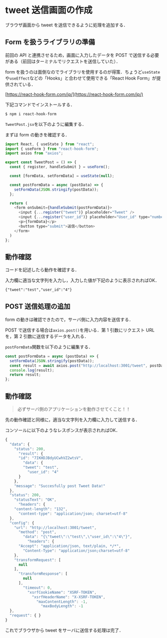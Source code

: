 # tweet 送信画面の作成

ブラウザ画面から tweet を送信できるように処理を追加する．

## Form を扱うライブラリの準備

前回の API と連携させるため，画面に入力したデータを POST で送信する必要がある（前回はターミナルでリクエストを送信していた）．

form を扱うのは面倒なのでライブラリを使用するのが得策．ちょうど`useState`や`useEffect`などの「Hooks」と合わせて使用できる「React Hook Form」が提供されている．

[https://react-hook-form.com/jp/](https://react-hook-form.com/jp/)

下記コマンドでインストールする．

```bash
$ npm i react-hook-form
```

`TweetPost.jsx`を以下のように編集する．

まずは form の動きを確認する．

```js
import React, { useState } from "react";
import { useForm } from "react-hook-form";
import axios from "axios";

export const TweetPost = () => {
  const { register, handleSubmit } = useForm();

  const [formData, setFormData] = useState(null);

  const postFormData = async (postData) => {
    setFormData(JSON.stringify(postData));
  };

  return (
    <form onSubmit={handleSubmit(postFormData)}>
      <input {...register("tweet")} placeholder="Tweet" />
      <input {...register("user_id")} placeholder="User_id" type="number" />
      <p>{formData}</p>
      <button type="submit">送信</button>
    </form>
  )
};

```

## 動作確認

コードを記述したら動作を確認する．

入力欄に適当な文字列を入力し，入力した値が下記のように表示されればOK．

```txt
{"tweet":"test","user_id":"4"}
```

## POST 送信処理の追加

form の動きは確認できたので，サーバ側に入力内容を送信する．

POST で送信する場合は`axios.post()`を用いる．第 1 引数にリクエスト URL を，第 2 引数に送信するデータを入れる．

`postFormData`関数を以下のように編集する．

```js
const postFormData = async (postData) => {
  setFormData(JSON.stringify(postData));
  const result = await axios.post("http://localhost:3001/tweet", postData);
  console.log(result);
  return result;
};

```

## 動作確認

>必ずサーバ側のアプリケーションを動作させてくこと！！

先の動作確認と同様に，適当な文字列を入力欄に入力して送信する．

コンソールに以下のようなレスポンスが表示されればOK．

```js
{
  "data": {
    "status": 200,
      "result": {
      "id": "7IKHDJBdyUCwhVZ2wtsV",
        "data": {
        "tweet": "test",
          "user_id": "4"
      }
    },
    "message": "Succesfully post Tweet Data!"
  },
  "status": 200,
    "statusText": "OK",
      "headers": {
    "content-length": "132",
      "content-type": "application/json; charset=utf-8"
  },
  "config": {
    "url": "http://localhost:3001/tweet",
      "method": "post",
        "data": "{\"tweet\":\"test\",\"user_id\":\"4\"}",
          "headers": {
      "Accept": "application/json, text/plain, */*",
        "Content-Type": "application/json;charset=utf-8"
    },
    "transformRequest": [
      null
    ],
      "transformResponse": [
        null
      ],
        "timeout": 0,
          "xsrfCookieName": "XSRF-TOKEN",
            "xsrfHeaderName": "X-XSRF-TOKEN",
              "maxContentLength": -1,
                "maxBodyLength": -1
  },
  "request": { }
}

```

これでブラウザから tweet をサーバに送信する処理は完了．
